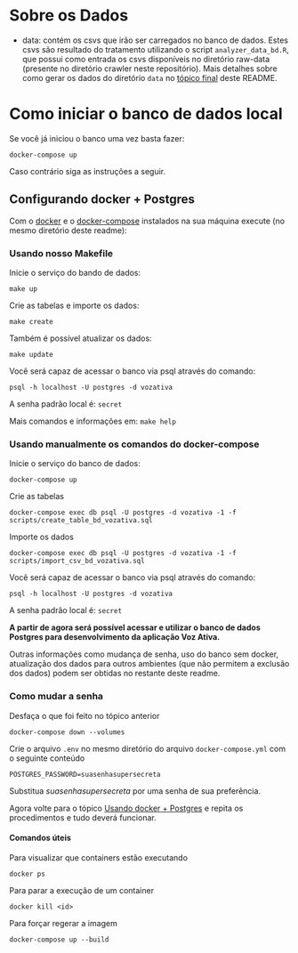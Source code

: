 # Sobre os Dados
- data: contém os csvs que irão ser carregados no banco de dados. Estes csvs são resultado do tratamento utilizando o script `analyzer_data_bd.R`, que possui como entrada os csvs disponíveis no diretório raw-data (presente no diretório crawler neste repositório). Mais detalhes sobre como gerar os dados do diretório `data` no [tópico final](#como-realizar-o-tratamento-dos-dados) deste README.

# Como iniciar o banco de dados local

Se você já iniciou o banco uma vez basta fazer:

```
docker-compose up
```

Caso contrário siga as instruções a seguir.

## Configurando docker + Postgres

Com o [docker](https://docs.docker.com/install/linux/docker-ce/ubuntu/#install-docker-ce) e o [docker-compose](https://docs.docker.com/compose/install/) instalados na sua máquina execute (no mesmo diretório deste readme):

### Usando nosso Makefile

Inicie o serviço do bando de dados:

```
make up
```

Crie as tabelas e importe os dados:

```
make create
```

Também é possível atualizar os dados:
```
make update
```

Você será capaz de acessar o banco via psql através do comando:
```
psql -h localhost -U postgres -d vozativa
```

A senha padrão local é: `secret`

Mais comandos e informações em: `make help`

### Usando manualmente os comandos do docker-compose

Inicie o serviço do banco de dados:

```
docker-compose up
```

Crie as tabelas
```
docker-compose exec db psql -U postgres -d vozativa -1 -f scripts/create_table_bd_vozativa.sql
```

Importe os dados
```
docker-compose exec db psql -U postgres -d vozativa -1 -f scripts/import_csv_bd_vozativa.sql
```

Você será capaz de acessar o banco via psql através do comando:
```
psql -h localhost -U postgres -d vozativa
```

A senha padrão local é: `secret`

**A partir de agora será possível acessar e utilizar o banco de dados Postgres para desenvolvimento da aplicação Voz Ativa.**

Outras informações como mudança de senha, uso do banco sem docker, atualização dos dados para outros ambientes (que não permitem a exclusão dos dados) podem ser obtidas no restante deste readme.

### Como mudar a senha

Desfaça o que foi feito no tópico anterior
```
docker-compose down --volumes
```

Crie o arquivo `.env` no mesmo diretório do arquivo `docker-compose.yml` com o seguinte conteúdo

```
POSTGRES_PASSWORD=suasenhasupersecreta
```

Substitua _suasenhasupersecreta_ por uma senha de sua preferência.

Agora volte para o tópico [Usando docker + Postgres](#usando-docker-+-postgres) e repita os procedimentos e tudo deverá funcionar.

#### Comandos úteis

Para visualizar que containers estão executando
```
docker ps
```

Para parar a execução de um container
```
docker kill <id>
```

Para forçar regerar a imagem
```
docker-compose up --build
```
